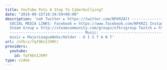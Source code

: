 ```yaml
---
title: YouTube Puts A Stop To Cyberbullying?
date: "2019-09-15T10:34:59+08:00"
description: 'nah Twitter ► https://twitter.com/NFKRZAlt ---------------------------------
  SOCIAL MEDIA LINKS: Facebook ► https://www.facebook.com/NFKRZ1 Instagram ► https://instagram.com/roman_nfkrz/
  Steam Group ► http://steamcommunity.com/groups/nfkrzgroup Twitch ► http://www.twitch.tv/nfkrz
  --------------------------------- Music: --------------------------------- Outro
  music ► MajorLeagueWobs/Holder - D I S T A N T'
url: /nfkrz/Yqf9EnIJhMY/
providers:
  youtube:
    id: Yqf9EnIJhMY
type: video
---
```

